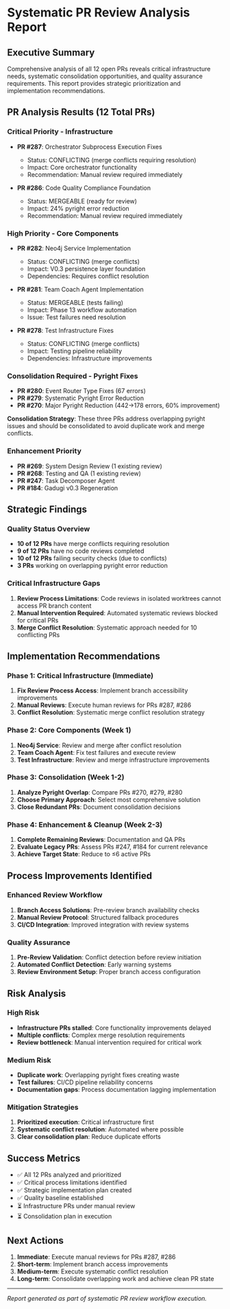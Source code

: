 # Systematic PR Review Analysis Report

## Executive Summary

Comprehensive analysis of all 12 open PRs reveals critical infrastructure needs, systematic consolidation opportunities, and quality assurance requirements. This report provides strategic prioritization and implementation recommendations.

## PR Analysis Results (12 Total PRs)

### Critical Priority - Infrastructure
- **PR #287**: Orchestrator Subprocess Execution Fixes
  - Status: CONFLICTING (merge conflicts requiring resolution)
  - Impact: Core orchestrator functionality
  - Recommendation: Manual review required immediately

- **PR #286**: Code Quality Compliance Foundation
  - Status: MERGEABLE (ready for review)
  - Impact: 24% pyright error reduction
  - Recommendation: Manual review required immediately

### High Priority - Core Components
- **PR #282**: Neo4j Service Implementation
  - Status: CONFLICTING (merge conflicts)
  - Impact: V0.3 persistence layer foundation
  - Dependencies: Requires conflict resolution

- **PR #281**: Team Coach Agent Implementation
  - Status: MERGEABLE (tests failing)
  - Impact: Phase 13 workflow automation
  - Issue: Test failures need resolution

- **PR #278**: Test Infrastructure Fixes
  - Status: CONFLICTING (merge conflicts)
  - Impact: Testing pipeline reliability
  - Dependencies: Infrastructure improvements

### Consolidation Required - Pyright Fixes
- **PR #280**: Event Router Type Fixes (67 errors)
- **PR #279**: Systematic Pyright Error Reduction
- **PR #270**: Major Pyright Reduction (442→178 errors, 60% improvement)

**Consolidation Strategy**: These three PRs address overlapping pyright issues and should be consolidated to avoid duplicate work and merge conflicts.

### Enhancement Priority
- **PR #269**: System Design Review (1 existing review)
- **PR #268**: Testing and QA (1 existing review)
- **PR #247**: Task Decomposer Agent
- **PR #184**: Gadugi v0.3 Regeneration

## Strategic Findings

### Quality Status Overview
- **10 of 12 PRs** have merge conflicts requiring resolution
- **9 of 12 PRs** have no code reviews completed
- **10 of 12 PRs** failing security checks (due to conflicts)
- **3 PRs** working on overlapping pyright error reduction

### Critical Infrastructure Gaps
1. **Review Process Limitations**: Code reviews in isolated worktrees cannot access PR branch content
2. **Manual Intervention Required**: Automated systematic reviews blocked for critical PRs
3. **Merge Conflict Resolution**: Systematic approach needed for 10 conflicting PRs

## Implementation Recommendations

### Phase 1: Critical Infrastructure (Immediate)
1. **Fix Review Process Access**: Implement branch accessibility improvements
2. **Manual Reviews**: Execute human reviews for PRs #287, #286
3. **Conflict Resolution**: Systematic merge conflict resolution strategy

### Phase 2: Core Components (Week 1)
1. **Neo4j Service**: Review and merge after conflict resolution
2. **Team Coach Agent**: Fix test failures and execute review
3. **Test Infrastructure**: Review and merge infrastructure improvements

### Phase 3: Consolidation (Week 1-2)
1. **Analyze Pyright Overlap**: Compare PRs #270, #279, #280
2. **Choose Primary Approach**: Select most comprehensive solution
3. **Close Redundant PRs**: Document consolidation decisions

### Phase 4: Enhancement & Cleanup (Week 2-3)
1. **Complete Remaining Reviews**: Documentation and QA PRs
2. **Evaluate Legacy PRs**: Assess PRs #247, #184 for current relevance
3. **Achieve Target State**: Reduce to ≤6 active PRs

## Process Improvements Identified

### Enhanced Review Workflow
1. **Branch Access Solutions**: Pre-review branch availability checks
2. **Manual Review Protocol**: Structured fallback procedures
3. **CI/CD Integration**: Improved integration with review systems

### Quality Assurance
1. **Pre-Review Validation**: Conflict detection before review initiation
2. **Automated Conflict Detection**: Early warning systems
3. **Review Environment Setup**: Proper branch access configuration

## Risk Analysis

### High Risk
- **Infrastructure PRs stalled**: Core functionality improvements delayed
- **Multiple conflicts**: Complex merge resolution requirements
- **Review bottleneck**: Manual intervention required for critical work

### Medium Risk
- **Duplicate work**: Overlapping pyright fixes creating waste
- **Test failures**: CI/CD pipeline reliability concerns
- **Documentation gaps**: Process documentation lagging implementation

### Mitigation Strategies
1. **Prioritized execution**: Critical infrastructure first
2. **Systematic conflict resolution**: Automated where possible
3. **Clear consolidation plan**: Reduce duplicate efforts

## Success Metrics

- ✅ All 12 PRs analyzed and prioritized
- ✅ Critical process limitations identified
- ✅ Strategic implementation plan created
- ✅ Quality baseline established
- ⏳ Infrastructure PRs under manual review
- ⏳ Consolidation plan in execution

## Next Actions

1. **Immediate**: Execute manual reviews for PRs #287, #286
2. **Short-term**: Implement branch access improvements
3. **Medium-term**: Execute systematic conflict resolution
4. **Long-term**: Consolidate overlapping work and achieve clean PR state

---

*Report generated as part of systematic PR review workflow execution.*
